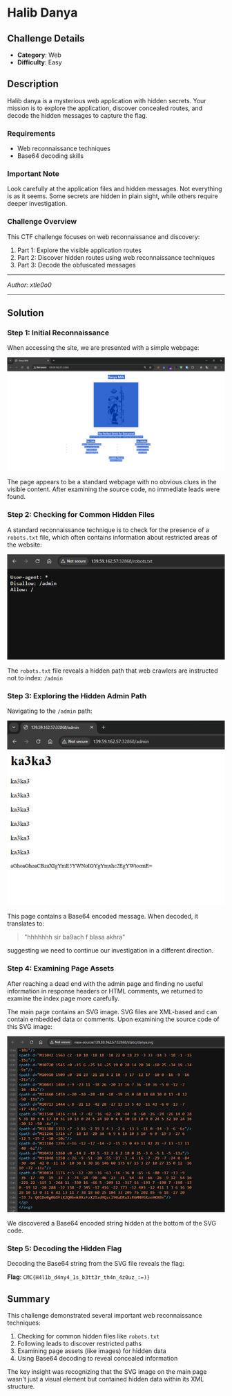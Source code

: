 # Halib Danya

## Challenge Details
- **Category**: Web
- **Difficulty**: Easy

## Description
Halib danya is a mysterious web application with hidden secrets. Your mission is to explore the application, discover concealed routes, and decode the hidden messages to capture the flag.

### Requirements
- Web reconnaissance techniques
- Base64 decoding skills

### Important Note
Look carefully at the application files and hidden messages. Not everything is as it seems. Some secrets are hidden in plain sight, while others require deeper investigation.

### Challenge Overview

This CTF challenge focuses on web reconnaissance and discovery:

1. Part 1: Explore the visible application routes
2. Part 2: Discover hidden routes using web reconnaissance techniques
3. Part 3: Decode the obfuscated messages

---

*Author: xtle0o0* 

---

## Solution

### Step 1: Initial Reconnaissance

When accessing the site, we are presented with a simple webpage:

![Initial Page](../../assets/{EA9B640E-3A9E-4B10-B61A-B60F518B2771}.png)

The page appears to be a standard webpage with no obvious clues in the visible content. After examining the source code, no immediate leads were found.

### Step 2: Checking for Common Hidden Files

A standard reconnaissance technique is to check for the presence of a `robots.txt` file, which often contains information about restricted areas of the website:

![Robots.txt File](../../assets/{367F6DD4-EF07-4AAF-BCBC-E715A7499D07}.png)

The `robots.txt` file reveals a hidden path that web crawlers are instructed not to index: `/admin`

### Step 3: Exploring the Hidden Admin Path

Navigating to the `/admin` path:

![Admin Page](../../assets/{BECF853D-D35A-47B1-A168-DE1865364FCE}.png)

This page contains a Base64 encoded message. When decoded, it translates to: 
> "hhhhhhh sir ba9ach f blasa akhra"

suggesting we need to continue our investigation in a different direction.

### Step 4: Examining Page Assets

After reaching a dead end with the admin page and finding no useful information in response headers or HTML comments, we returned to examine the index page more carefully.

The main page contains an SVG image. SVG files are XML-based and can contain embedded data or comments. Upon examining the source code of this SVG image:

![SVG Source Code](../../assets/{F26730F0-F394-4FED-BB24-DDB414DFDD7E}.png)

We discovered a Base64 encoded string hidden at the bottom of the SVG code.

### Step 5: Decoding the Hidden Flag

Decoding the Base64 string from the SVG file reveals the flag:

**Flag**: `CMC{H4l1b_d4ny4_1s_b3tt3r_th4n_4z0uz_:=)}`

## Summary

This challenge demonstrated several important web reconnaissance techniques:
1. Checking for common hidden files like `robots.txt`
2. Following leads to discover restricted paths
3. Examining page assets (like images) for hidden data
4. Using Base64 decoding to reveal concealed information

The key insight was recognizing that the SVG image on the main page wasn't just a visual element but contained hidden data within its XML structure.